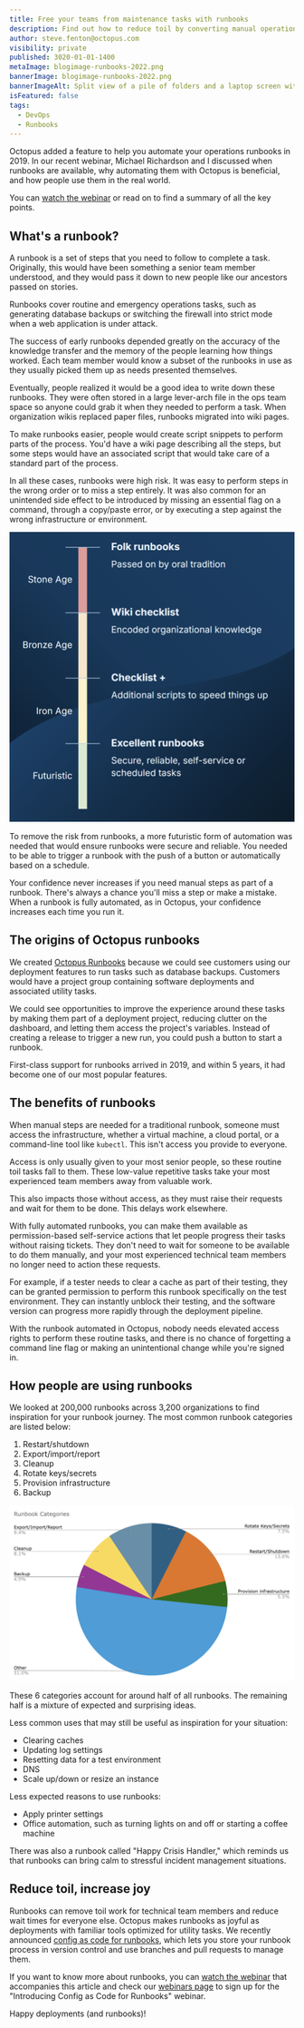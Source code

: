 ```yaml
---
title: Free your teams from maintenance tasks with runbooks
description: Find out how to reduce toil by converting manual operations tasks to automated runbooks.
author: steve.fenton@octopus.com
visibility: private
published: 3020-01-01-1400
metaImage: blogimage-runbooks-2022.png
bannerImage: blogimage-runbooks-2022.png
bannerImageAlt: Split view of a pile of folders and a laptop screen with an Octopus arm emerging out the side.
isFeatured: false
tags: 
  - DevOps
  - Runbooks
---
```


Octopus added a feature to help you automate your operations runbooks in 2019. In our recent webinar, Michael Richardson and I discussed when runbooks are available, why automating them with Octopus is beneficial, and how people use them in the real world.

You can [watch the webinar](https://www.youtube.com/live/UEysbmos2T0?t=267s) or read on to find a summary of all the key points.

## What's a runbook?

A runbook is a set of steps that you need to follow to complete a task. Originally, this would have been something a senior team member understood, and they would pass it down to new people like our ancestors passed on stories.

Runbooks cover routine and emergency operations tasks, such as generating database backups or switching the firewall into strict mode when a web application is under attack.

The success of early runbooks depended greatly on the accuracy of the knowledge transfer and the memory of the people learning how things worked. Each team member would know a subset of the runbooks in use as they usually picked them up as needs presented themselves.

Eventually, people realized it would be a good idea to write down these runbooks. They were often stored in a large lever-arch file in the ops team space so anyone could grab it when they needed to perform a task. When organization wikis replaced paper files, runbooks migrated into wiki pages.

To make runbooks easier, people would create script snippets to perform parts of the process. You'd have a wiki page describing all the steps, but some steps would have an associated script that would take care of a standard part of the process.

In all these cases, runbooks were high risk. It was easy to perform steps in the wrong order or to miss a step entirely. It was also common for an unintended side effect to be introduced by missing an essential flag on a command, through a copy/paste error, or by executing a step against the wrong infrastructure or environment.

![The four ages of runbooks](four-ages-of-runbooks.png "width=500")

To remove the risk from runbooks, a more futuristic form of automation was needed that would ensure runbooks were secure and reliable. You needed to be able to trigger a runbook with the push of a button or automatically based on a schedule.

Your confidence never increases if you need manual steps as part of a runbook. There's always a chance you'll miss a step or make a mistake. When a runbook is fully automated, as in Octopus, your confidence increases each time you run it.

## The origins of Octopus runbooks

We created [Octopus Runbooks](https://octopus.com/docs/runbooks) because we could see customers using our deployment features to run tasks such as database backups. Customers would have a project group containing software deployments and associated utility tasks.

We could see opportunities to improve the experience around these tasks by making them part of a deployment project, reducing clutter on the dashboard, and letting them access the project's variables. Instead of creating a release to trigger a new run, you could push a button to start a runbook.

First-class support for runbooks arrived in 2019, and within 5 years, it had become one of our most popular features.

## The benefits of runbooks

When manual steps are needed for a traditional runbook, someone must access the infrastructure, whether a virtual machine, a cloud portal, or a command-line tool like `kubectl`. This isn't access you provide to everyone.

Access is only usually given to your most senior people, so these routine toil tasks fall to them. These low-value repetitive tasks take your most experienced team members away from valuable work.

This also impacts those without access, as they must raise their requests and wait for them to be done. This delays work elsewhere.

With fully automated runbooks, you can make them available as permission-based self-service actions that let people progress their tasks without raising tickets. They don't need to wait for someone to be available to do them manually, and your most experienced technical team members no longer need to action these requests.

For example, if a tester needs to clear a cache as part of their testing, they can be granted permission to perform this runbook specifically on the test environment. They can instantly unblock their testing, and the software version can progress more rapidly through the deployment pipeline.

With the runbook automated in Octopus, nobody needs elevated access rights to perform these routine tasks, and there is no chance of forgetting a command line flag or making an unintentional change while you're signed in.

## How people are using runbooks

We looked at 200,000 runbooks across 3,200 organizations to find inspiration for your runbook journey. The most common runbook categories are listed below:

1. Restart/shutdown
2. Export/import/report
3. Cleanup
4. Rotate keys/secrets
5. Provision infrastructure
6. Backup

![The common runbook categories](runbook-categories.png "width=500")

These 6 categories account for around half of all runbooks. The remaining half is a mixture of expected and surprising ideas.

Less common uses that may still be useful as inspiration for your situation:

- Clearing caches
- Updating log settings
- Resetting data for a test environment
- DNS
- Scale up/down or resize an instance

Less expected reasons to use runbooks:

- Apply printer settings
- Office automation, such as turning lights on and off or starting a coffee machine

There was also a runbook called "Happy Crisis Handler," which reminds us that runbooks can bring calm to stressful incident management situations.

## Reduce toil, increase joy

Runbooks can remove toil work for technical team members and reduce wait times for everyone else. Octopus makes runbooks as joyful as deployments with familiar tools optimized for utility tasks. We recently announced [config as code for runbooks](https://octopus.com/blog/introducing-config-as-code-runbooks), which lets you store your runbook process in version control and use branches and pull requests to manage them.

If you want to know more about runbooks, you can [watch the webinar](https://www.youtube.com/live/UEysbmos2T0?t=267s) that accompanies this article and check our [webinars page](https://octopus.com/webinars) to sign up for the "Introducing Config as Code for Runbooks" webinar.

Happy deployments (and runbooks)!